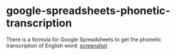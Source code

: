 # google-spreadsheets-phonetic-transcription
There is a formula for Google Spreadsheets to get the phonetic transcription of English word:
[screenshot](https://raw.githubusercontent.com/OlegAnanyev/google-spreadsheets-phonetic-transcription/main/Screenshot_1.png)

